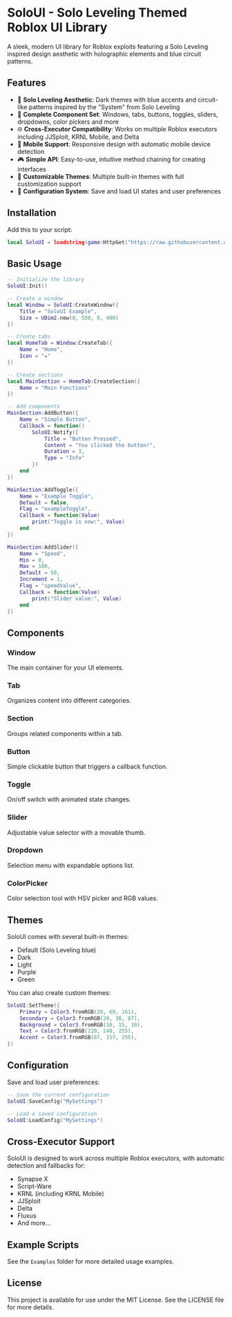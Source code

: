 # SoloUI - Solo Leveling Themed Roblox UI Library

A sleek, modern UI library for Roblox exploits featuring a Solo Leveling inspired design aesthetic with holographic elements and blue circuit patterns.

## Features

- 🔵 **Solo Leveling Aesthetic**: Dark themes with blue accents and circuit-like patterns inspired by the "System" from Solo Leveling
- 🧩 **Complete Component Set**: Windows, tabs, buttons, toggles, sliders, dropdowns, color pickers and more
- 🌐 **Cross-Executor Compatibility**: Works on multiple Roblox executors including JJSploit, KRNL Mobile, and Delta
- 📱 **Mobile Support**: Responsive design with automatic mobile device detection
- 🎮 **Simple API**: Easy-to-use, intuitive method chaining for creating interfaces
- 🎨 **Customizable Themes**: Multiple built-in themes with full customization support
- 💾 **Configuration System**: Save and load UI states and user preferences

## Installation

Add this to your script:

```lua
local SoloUI = loadstring(game:HttpGet("https://raw.githubusercontent.com/yourusername/SoloUI/main/SoloUI.lua"))()
```

## Basic Usage

```lua
-- Initialize the library
SoloUI:Init()

-- Create a window
local Window = SoloUI:CreateWindow({
    Title = "SoloUI Example",
    Size = UDim2.new(0, 550, 0, 400)
})

-- Create tabs
local HomeTab = Window:CreateTab({
    Name = "Home",
    Icon = "★"
})

-- Create sections
local MainSection = HomeTab:CreateSection({
    Name = "Main Functions"
})

-- Add components
MainSection:AddButton({
    Name = "Simple Button",
    Callback = function()
        SoloUI:Notify({
            Title = "Button Pressed",
            Content = "You clicked the button!",
            Duration = 3,
            Type = "Info"
        })
    end
})

MainSection:AddToggle({
    Name = "Example Toggle",
    Default = false,
    Flag = "exampleToggle",
    Callback = function(Value)
        print("Toggle is now:", Value)
    end
})

MainSection:AddSlider({
    Name = "Speed",
    Min = 0,
    Max = 100,
    Default = 50,
    Increment = 1,
    Flag = "speedValue",
    Callback = function(Value)
        print("Slider value:", Value)
    end
})
```

## Components

### Window
The main container for your UI elements.

### Tab
Organizes content into different categories.

### Section
Groups related components within a tab.

### Button
Simple clickable button that triggers a callback function.

### Toggle
On/off switch with animated state changes.

### Slider
Adjustable value selector with a movable thumb.

### Dropdown
Selection menu with expandable options list.

### ColorPicker
Color selection tool with HSV picker and RGB values.

## Themes

SoloUI comes with several built-in themes:

- Default (Solo Leveling blue)
- Dark
- Light
- Purple
- Green

You can also create custom themes:

```lua
SoloUI:SetTheme({
    Primary = Color3.fromRGB(28, 69, 161),
    Secondary = Color3.fromRGB(20, 38, 87),
    Background = Color3.fromRGB(10, 15, 30),
    Text = Color3.fromRGB(220, 240, 255),
    Accent = Color3.fromRGB(87, 157, 255),
})
```

## Configuration

Save and load user preferences:

```lua
-- Save the current configuration
SoloUI:SaveConfig("MySettings")

-- Load a saved configuration
SoloUI:LoadConfig("MySettings")
```

## Cross-Executor Support

SoloUI is designed to work across multiple Roblox executors, with automatic detection and fallbacks for:

- Synapse X
- Script-Ware
- KRNL (including KRNL Mobile)
- JJSploit
- Delta
- Fluxus
- And more...

## Example Scripts

See the `Examples` folder for more detailed usage examples.

## License

This project is available for use under the MIT License. See the LICENSE file for more details.